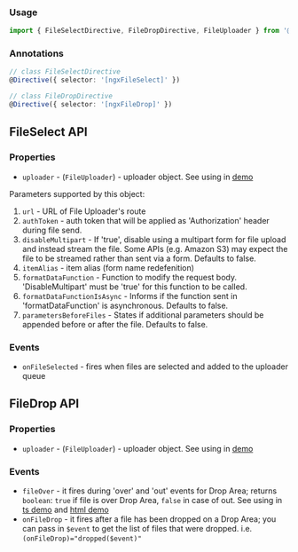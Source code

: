 ### Usage
```typescript
import { FileSelectDirective, FileDropDirective, FileUploader } from '@myog-io/ngx-chunk-file-upload/@myog-io/ngx-chunk-file-upload';
```

### Annotations
```typescript
// class FileSelectDirective
@Directive({ selector: '[ngxFileSelect]' })
```

```typescript
// class FileDropDirective
@Directive({ selector: '[ngxFileDrop]' })
```

## FileSelect API

### Properties

  - `uploader` - (`FileUploader`) - uploader object. See using in [demo](https://github.com/myog-io/ngx-chunk-file-upload/blob/master/demo/components/file-upload/simple-demo.ts)

  Parameters supported by this object:

  1. `url` - URL of File Uploader's route
  2. `authToken` - auth token that will be applied as 'Authorization' header during file send.
  3. `disableMultipart` - If 'true', disable using a multipart form for file upload and instead stream the file. Some APIs (e.g. Amazon S3) may expect the file to be streamed rather than sent via a form. Defaults to false.
  4. `itemAlias` - item alias (form name redefenition)
  5. `formatDataFunction` - Function to modify the request body. 'DisableMultipart' must be 'true' for this function to be called.
  6. `formatDataFunctionIsAsync` - Informs if the function sent in 'formatDataFunction' is asynchronous. Defaults to false.
  7. `parametersBeforeFiles` - States if additional parameters should be appended before or after the file. Defaults to false.

### Events
 - `onFileSelected` - fires when files are selected and added to the uploader queue

## FileDrop API

### Properties

  - `uploader` - (`FileUploader`) - uploader object. See using in [demo](https://github.com/myog-io/ngx-chunk-file-upload/blob/master/demo/components/file-upload/simple-demo.ts)

### Events

  - `fileOver` - it fires during 'over' and 'out' events for Drop Area; returns `boolean`: `true` if file is over Drop Area, `false` in case of out.
  See using in [ts demo](https://github.com/myog-io/ngx-chunk-file-upload/blob/master/demo/components/file-upload/simple-demo.ts) and
  [html demo](https://github.com/myog-io/ngx-chunk-file-upload/blob/master/demo/components/file-upload/simple-demo.html)
  - `onFileDrop` - it fires after a file has been dropped on a Drop Area; you can pass in `$event` to get the list of files that were dropped. i.e. `(onFileDrop)="dropped($event)"`

